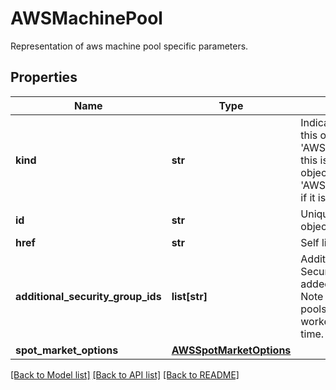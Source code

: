 # AWSMachinePool

Representation of aws machine pool specific parameters.
## Properties
Name | Type | Description | Notes
------------ | ------------- | ------------- | -------------
**kind** | **str** | Indicates the type of this object. Will be &#39;AWSMachinePool&#39; if this is a complete object or &#39;AWSMachinePoolLink&#39; if it is just a link. | [optional] 
**id** | **str** | Unique identifier of the object. | [optional] 
**href** | **str** | Self link. | [optional] 
**additional_security_group_ids** | **list[str]** | Additional AWS Security Groups to be added machine pool. Note that machine pools can only be worker node at the time. | [optional] 
**spot_market_options** | [**AWSSpotMarketOptions**](AWSSpotMarketOptions.md) |  | [optional] 

[[Back to Model list]](../README.md#documentation-for-models) [[Back to API list]](../README.md#documentation-for-api-endpoints) [[Back to README]](../README.md)


